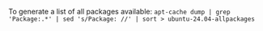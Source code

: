 To generate a list of all packages available:
`apt-cache dump | grep 'Package:.*' | sed 's/Package: //' | sort > ubuntu-24.04-allpackages`

